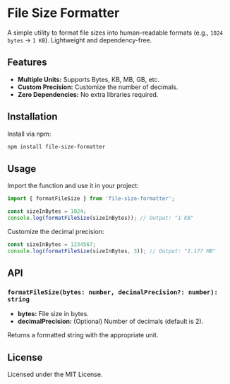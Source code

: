 # File Size Formatter

A simple utility to format file sizes into human-readable formats (e.g., `1024 bytes` → `1 KB`). Lightweight and dependency-free.

## Features

- **Multiple Units:** Supports Bytes, KB, MB, GB, etc.
- **Custom Precision:** Customize the number of decimals.
- **Zero Dependencies:** No extra libraries required.

## Installation

Install via npm:

```bash
npm install file-size-formatter
```

## Usage

Import the function and use it in your project:

```typescript
import { formatFileSize } from 'file-size-formatter';

const sizeInBytes = 1024;
console.log(formatFileSize(sizeInBytes)); // Output: "1 KB"
```

Customize the decimal precision:

```typescript
const sizeInBytes = 1234567;
console.log(formatFileSize(sizeInBytes, 3)); // Output: "1.177 MB"
```

## API

### `formatFileSize(bytes: number, decimalPrecision?: number): string`

- **bytes:** File size in bytes.
- **decimalPrecision:** (Optional) Number of decimals (default is 2).

Returns a formatted string with the appropriate unit.

## License

Licensed under the MIT License.
